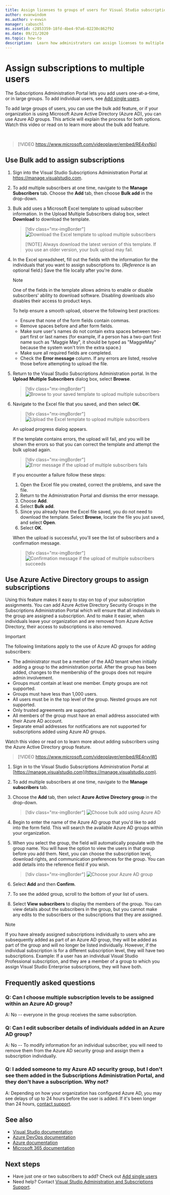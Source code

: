 ```yaml
---
title: Assign licenses to groups of users for Visual Studio subscriptions | Microsoft Docs
author: evanwindom
ms.author: v-evwin
manager: cabuschl
ms.assetid: c2853359-18fd-4be4-97a6-02230c862f92
ms.date: 09/21/2020
ms.topic: how-to
description:  Learn how administrators can assign licenses to multiple subscribers using either the Bulk add feature or Microsoft Azure Active Directory groups
---
```


# Assign subscriptions to multiple users
The Subscriptions Administration Portal lets you add users one-at-a-time, or in large groups.  To add individual users, see [Add single users](assign-license.md).

To add large groups of users, you can use the bulk add feature, or if your organization is using Microsoft Azure Active Directory (Azure AD), you can use Azure AD groups. This article will explain the process for both options.  Watch this video or read on to learn more about the bulk add feature. 

<br>

> [!VIDEO https://www.microsoft.com/videoplayer/embed/RE4vxNq]

## Use Bulk add to assign subscriptions
1. Sign into the Visual Studio Subscriptions Administration Portal at <https://manage.visualstudio.com>.

1. To add multiple subscribers at one time, navigate to the **Manage Subscribers** tab. Choose the **Add** tab, then choose **Bulk add** in the drop-down.  

1. Bulk add uses a Microsoft Excel template to upload subscriber information. In the Upload Multiple Subscribers dialog box, select **Download** to download the template.
   > [!div class="mx-imgBorder"]
   > ![Download the Excel template to upload multiple subscribers](media/download-template-upload-subscribers.png "Download the blank Excel template to begin the bulk assignment process.")
   >
   > [!NOTE]
   > Always download the latest version of this template. If you use an older version, your bulk upload may fail.

1. In the Excel spreadsheet, fill out the fields with the information for the individuals that you want to assign subscriptions to. (*Reference* is an optional field.) Save the file locally after you're done.

    > [!NOTE]
    > One of the fields in the template allows admins to enable or disable subscribers' ability to download software.  Disabling downloads also disables their access to product keys.

   To help ensure a smooth upload, observe the following best practices:

    - Ensure that none of the form fields contain commas.
    - Remove spaces before and after form fields.
    - Make sure user's names do not contain extra spaces between two-part first or last names (for example, if a person has a two-part first name such as "Maggie May", it should be typed as "MaggieMay" because the system won't trim the extra space.)
    - Make sure all required fields are completed. 
    - Check the **Error message** column.  If any errors are listed, resolve those before attempting to upload the file. 

1. Return to the Visual Studio Subscriptions Administration portal. In the **Upload Multiple Subscribers** dialog box, select **Browse**.
   > [!div class="mx-imgBorder"]
   > ![Browse to your saved template to upload multiple subscribers](media/bulk-add-browse-saved-template.png "You can browse to the file location, or drag and drop it into this dialog box.")

1. Navigate to the Excel file that you saved, and then select **OK**.
   > [!div class="mx-imgBorder"]
   > ![Upload the Excel template to upload multiple subscribers](media/bulk-upload-subscribers.png "The template with your data will appear here.  Select OK to begin the upload.")

    An upload progress dialog appears.

    If the template contains errors, the upload will fail, and you will be shown the errors so that you can correct the template and attempt the bulk upload again.
   > [!div class="mx-imgBorder"]
   > ![Error message if the upload of multiple subscribers fails](_img/assign-license-bulk/bulk-add-upload-failure.png "This message will appear if the file you uploaded contained errors.  Resolve the errors and perform the Bulk add process again.")

   If you encounter a failure follow these steps:
   1. Open the Excel file you created, correct the problems, and save the file.
   0. Return to the Administration Portal and dismiss the error message.
   0. Choose **Add**.
   0. Select **Bulk add**.
   0. Since you already have the Excel file saved, you do not need to download the template.  Select **Browse**, locate the file you just saved, and select **Open**.
   0. Select **OK**.


    When the upload is successful, you'll see the list of subscribers and a confirmation message.
   > [!div class="mx-imgBorder"]
   > ![Confirmation message if the upload of multiple subscribers succeeds](_img/assign-license-bulk/bulk-add-upload-success.png "When your upload completes successfully, you'll receive a confirmation message.")

## Use Azure Active Directory groups to assign subscriptions 
Using this feature makes it easy to stay on top of your subscription assignments. You can add Azure Active Directory Security Groups in the Subscriptions Administration Portal which will ensure that all individuals in the group are assigned a subscription. And to make it easier, when individuals leave your organization and are removed from Azure Active Directory, their access to subscriptions is also removed. 


> [!IMPORTANT]
>
> The following limitations apply to the use of Azure AD groups for adding subscribers:
> - The administrator must be a member of the AAD tenant when initially adding a group to the administration portal.  After the group has been added, changes to the membership of the groups does not require admin involvement. 
> - Groups must contain at least one member.  Empty groups are not supported.
> - Groups must have less than 1,000 users. 
> - All users must be in the top level of the group.  Nested groups are not supported.
> - Only trusted agreements are supported.
> - All members of the group must have an email address associated with their Azure AD account.
> - Separate email addresses for notifications are not supported for subscriptions added using Azure AD groups.  

Watch this video or read on to learn more about adding subscribers using the Azure Active Directory group feature. 
<br>

> [!VIDEO https://www.microsoft.com/videoplayer/embed/RE4rvvW]

1. Sign in to the Visual Studio Subscriptions Administration Portal at [https://manage.visualstudio.com](https://manage.visualstudio.com).

2. To add multiple subscribers at one time, navigate to the **Manage subscribers** tab.

3. Choose the **Add** tab, then select **Azure Active Directory group** in the drop-down.  

   > [!div class="mx-imgBorder"]
   > ![Choose bulk add using Azure AD](_img/assign-license-bulk/bulk-add-aad.png "Choose the Bulk add using Azure AD feature to pull subscribers from your Azure Active Directory group.")

4. Begin to enter the name of the Azure AD group that you'd like to add into the form field. This will search the available Azure AD groups within your organization. 

5. When you select the group, the field will automatically populate with the group name. You will have the option to view the users in that group before you add them. Next, you can choose the subscription level, download rights, and communication preferences for the group. You can add details into the reference field if you wish. 

   > [!div class="mx-imgBorder"]
   > ![Choose your Azure AD group](_img/assign-license-bulk/bulk-add-aad-details.png "Choose the name of your Azure AD group to add subscribers from that group.")

6. Select **Add** and then **Confirm**. 

7. To see the added group, scroll to the bottom of your list of users.  

8. Select **View subscribers** to display the members of the group. You can view details about the subscribers in the group, but you cannot make any edits to the subscribers or the subscriptions that they are assigned.    

> [!NOTE]
> If you have already assigned subscriptions individually to users who are subsequently added as part of an Azure AD group, they will be added as part of the group and will no longer be listed individually. However, if the individual subscription is for a different subscription level, they will have two subscriptions.  Example:  If a user has an individual Visual Studio Professional subscription, and they are a member of a group to which you assign Visual Studio Enterprise subscriptions, they will have both.  


## Frequently asked questions
### Q: Can I choose multiple subscription levels to be assigned within an Azure AD group? 
A: No -- everyone in the group receives the same subscription. 

### Q: Can I edit subscriber details of individuals added in an Azure AD group?  
A: No -- To modify information for an individual subscriber, you will need to remove them from the Azure AD security group and assign them a subscription individually.  

### Q: I added someone to my Azure AD security group, but I don't see them added in the Subscriptions Administration Portal, and they don't have a subscription. Why not?  
A: Depending on how your organization has configured Azure AD, you may see delays of up to 24 hours before the user is added. If it's been longer than 24 hours, [contact support](https://visualstudio.microsoft.com/support/support-overview-vs).  

## See also
- [Visual Studio documentation](/visualstudio/)
- [Azure DevOps documentation](/azure/devops/)
- [Azure documentation](/azure/)
- [Microsoft 365 documentation](/microsoft-365/)

## Next steps
- Have just one or two subscribers to add?  Check out [Add single users](assign-license.md)
- Need help? Contact [Visual Studio Administration and Subscriptions Support](https://visualstudio.microsoft.com/support/support-overview-vs).